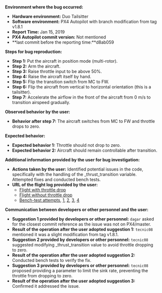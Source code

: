 **Environment where the bug occurred:**

- **Hardware environment:** Duo Tailsitter
- **Software environment:** PX4 Autopilot with branch modification from tag v1.8.1
- **Report Time:** Jan 15, 2019
- **PX4 Autopilot commit version:** Not mentioned
- **last commit before the reporting time:**d8ab059

**Steps for bug reproduction:**

- **Step 1:** Put the aircraft in position mode (multi-rotor).
- **Step 2:** Arm the aircraft.
- **Step 3:** Raise throttle input to be above 50%.
- **Step 4:** Raise the aircraft itself by hand.
- **Step 5:** Flip the transition switch from MC to FW.
- **Step 6:** Flip the aircraft from vertical to horizontal orientation (this is a tailsitter).
- **Step 7:** Accelerate the airflow in the front of the aircraft from 0 m/s to transition airspeed gradually.

**Observed behavior by the user:**

- **Behavior after step 7:** The aircraft switches from MC to FW and throttle drops to zero.

**Expected behavior:**

- **Expected behavior 1:** Throttle should not drop to zero.
- **Expected behavior 2:** Aircraft should remain controllable after transition.

**Additional information provided by the user for bug investigation:**

- **Actions taken by the user:** Identified potential issues in the code, specifically with the handling of the _thrust_transition variable. Attempted fixes and conducted bench tests.
- **URL of the flight log provided by the user:** 
  - [Flight with throttle drop](https://logs.px4.io/plot_app?log=5f2f02c7-d2bd-4ff3-9d10-c48c87272d2f)
  - [Flight without throttle drop](https://logs.px4.io/plot_app?log=4eed6594-9aaf-4026-a571-202857b4c387)
  - [Bench-test attempts](https://logs.px4.io/plot_app?log=cade9885-e8c0-48e0-a730-1658fb1c69c4), [1](https://logs.px4.io/plot_app?log=e38fdf1f-58cd-4fd9-8ce1-a964cee2b72e), [2](https://logs.px4.io/plot_app?log=2ac76818-9c41-4b5e-b865-1a74b5623578), [3](https://logs.px4.io/plot_app?log=fe89ef0b-9b6d-4473-8810-911d028d638d), [4](https://logs.px4.io/plot_app?log=ebd3c67a-2ebf-4028-ac8d-216dc5e25822)

**Communication between developers or other personnel and the user:**

- **Suggestion 1 provided by developers or other personnel:** `dagar` asked for the closest commit reference as the issue was not on PX4/master.
- **Result of the operation after the user adopted suggestion 1:** `tecnic08` mentioned it was a slight modification from tag v1.8.1.
- **Suggestion 2 provided by developers or other personnel:** `tecnic08` suggested modifying _thrust_transition value to avoid throttle dropping to zero.
- **Result of the operation after the user adopted suggestion 2:** Conducted bench tests to verify the fix.
- **Suggestion 3 provided by developers or other personnel:** `tecnic08` proposed providing a parameter to limit the sink rate, preventing the throttle from dropping to zero.
- **Result of the operation after the user adopted suggestion 3:** Confirmed it addressed the issue.


